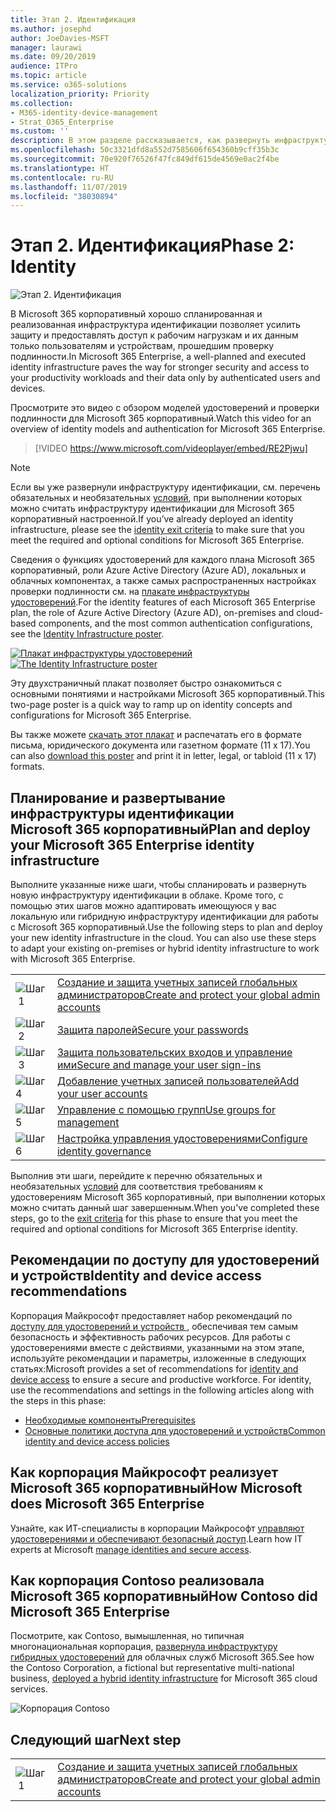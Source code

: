 ```yaml
---
title: Этап 2. Идентификация
ms.author: josephd
author: JoeDavies-MSFT
manager: laurawi
ms.date: 09/20/2019
audience: ITPro
ms.topic: article
ms.service: o365-solutions
localization_priority: Priority
ms.collection:
- M365-identity-device-management
- Strat_O365_Enterprise
ms.custom: ''
description: В этом разделе рассказывается, как развернуть инфраструктуру идентификации для Microsoft 365 корпоративный.
ms.openlocfilehash: 50c3321dfd8a552d7585606f654360b9cff35b3c
ms.sourcegitcommit: 70e920f76526f47fc849df615de4569e0ac2f4be
ms.translationtype: HT
ms.contentlocale: ru-RU
ms.lasthandoff: 11/07/2019
ms.locfileid: "38030894"
---
```

# <a name="phase-2-identity"></a><span data-ttu-id="5bf71-103">Этап 2. Идентификация</span><span class="sxs-lookup"><span data-stu-id="5bf71-103">Phase 2: Identity</span></span>

![Этап 2. Идентификация](./media/deploy-foundation-infrastructure/identity_icon.png)

<span data-ttu-id="5bf71-105">В Microsoft 365 корпоративный хорошо спланированная и реализованная инфраструктура идентификации позволяет усилить защиту и предоставлять доступ к рабочим нагрузкам и их данным только пользователям и устройствам, прошедшим проверку подлинности.</span><span class="sxs-lookup"><span data-stu-id="5bf71-105">In Microsoft 365 Enterprise, a well-planned and executed identity infrastructure paves the way for stronger security and access to your productivity workloads and their data only by authenticated users and devices.</span></span>

<span data-ttu-id="5bf71-106">Просмотрите это видео с обзором моделей удостоверений и проверки подлинности для Microsoft 365 корпоративный.</span><span class="sxs-lookup"><span data-stu-id="5bf71-106">Watch this video for an overview of identity models and authentication for Microsoft 365 Enterprise.</span></span>

<span data-ttu-id="5bf71-107"><p> </p></span><span class="sxs-lookup"><span data-stu-id="5bf71-107"><p> </p></span></span>

> [!VIDEO https://www.microsoft.com/videoplayer/embed/RE2Pjwu]

>[!Note]
><span data-ttu-id="5bf71-108">Если вы уже развернули инфраструктуру идентификации, см. перечень обязательных и необязательных [условий](identity-exit-criteria.md), при выполнении которых можно считать инфраструктуру идентификации для Microsoft 365 корпоративный настроенной.</span><span class="sxs-lookup"><span data-stu-id="5bf71-108">If you’ve already deployed an identity infrastructure, please see the [identity exit criteria](identity-exit-criteria.md) to make sure that you meet the required and optional conditions for Microsoft 365 Enterprise.</span></span>
>

<span data-ttu-id="5bf71-109">Сведения о функциях удостоверений для каждого плана Microsoft 365 корпоративный, роли Azure Active Directory (Azure AD), локальных и облачных компонентах, а также самых распространенных настройках проверки подлинности см. на [плакате инфраструктуры удостоверений](media/identity-infrastructure/M365E-ID-Infra.pdf).</span><span class="sxs-lookup"><span data-stu-id="5bf71-109">For the identity features of each Microsoft 365 Enterprise plan, the role of Azure Active Directory (Azure AD), on-premises and cloud-based components, and the most common authentication configurations, see the [Identity Infrastructure poster](media/identity-infrastructure/M365E-ID-Infra.pdf).</span></span>

<span data-ttu-id="5bf71-110">[![Плакат инфраструктуры удостоверений](./media/identity-infrastructure/m365e-identity-arch-poster.png)](media/identity-infrastructure/M365E-ID-Infra.pdf)</span><span class="sxs-lookup"><span data-stu-id="5bf71-110">[![The Identity Infrastructure poster](./media/identity-infrastructure/m365e-identity-arch-poster.png)](media/identity-infrastructure/M365E-ID-Infra.pdf)</span></span>

<span data-ttu-id="5bf71-111">Эту двухстраничный плакат позволяет быстро ознакомиться с основными понятиями и настройками Microsoft 365 корпоративный.</span><span class="sxs-lookup"><span data-stu-id="5bf71-111">This two-page poster is a quick way to ramp up on identity concepts and configurations for Microsoft 365 Enterprise.</span></span>

<span data-ttu-id="5bf71-112">Вы также можете [скачать этот плакат](https://github.com/MicrosoftDocs/microsoft-365-docs/raw/public/microsoft-365/enterprise/media/identity-infrastructure/M365E-ID-Infra.pdf) и распечатать его в формате письма, юридического документа или газетном формате (11 х 17).</span><span class="sxs-lookup"><span data-stu-id="5bf71-112">You can also [download this poster](https://github.com/MicrosoftDocs/microsoft-365-docs/raw/public/microsoft-365/enterprise/media/identity-infrastructure/M365E-ID-Infra.pdf) and print it in letter, legal, or tabloid (11 x 17) formats.</span></span>

## <a name="plan-and-deploy-your-microsoft-365-enterprise-identity-infrastructure"></a><span data-ttu-id="5bf71-113">Планирование и развертывание инфраструктуры идентификации Microsoft 365 корпоративный</span><span class="sxs-lookup"><span data-stu-id="5bf71-113">Plan and deploy your Microsoft 365 Enterprise identity infrastructure</span></span> 

<span data-ttu-id="5bf71-p101">Выполните указанные ниже шаги, чтобы спланировать и развернуть новую инфраструктуру идентификации в облаке. Кроме того, с помощью этих шагов можно адаптировать имеющуюся у вас локальную или гибридную инфраструктуру идентификации для работы с Microsoft 365 корпоративный.</span><span class="sxs-lookup"><span data-stu-id="5bf71-p101">Use the following steps to plan and deploy your new identity infrastructure in the cloud. You can also use these steps to adapt your existing on-premises or hybrid identity infrastructure to work with Microsoft 365 Enterprise.</span></span> 

|||
|:-------|:-----|
|![Шаг 1](./media/stepnumbers/Step1.png)| [<span data-ttu-id="5bf71-117">Создание и защита учетных записей глобальных администраторов</span><span class="sxs-lookup"><span data-stu-id="5bf71-117">Create and protect your global admin accounts</span></span>](identity-create-protect-global-admins.md) |
|![Шаг 2](./media/stepnumbers/Step2.png)| [<span data-ttu-id="5bf71-119">Защита паролей</span><span class="sxs-lookup"><span data-stu-id="5bf71-119">Secure your passwords</span></span>](identity-secure-your-passwords.md) |
|![Шаг 3](./media/stepnumbers/Step3.png)| [<span data-ttu-id="5bf71-121">Защита пользовательских входов и управление ими</span><span class="sxs-lookup"><span data-stu-id="5bf71-121">Secure and manage your user sign-ins</span></span>](identity-secure-user-sign-ins.md) |
|![Шаг 4](./media/stepnumbers/Step4.png)| [<span data-ttu-id="5bf71-123">Добавление учетных записей пользователей</span><span class="sxs-lookup"><span data-stu-id="5bf71-123">Add your user accounts</span></span>](identity-add-user-accounts.md) |
|![Шаг 5](./media/stepnumbers/Step5.png)| [<span data-ttu-id="5bf71-125">Управление с помощью групп</span><span class="sxs-lookup"><span data-stu-id="5bf71-125">Use groups for management</span></span>](identity-use-group-management.md) |
|![Шаг 6](./media/stepnumbers/Step6.png)| [<span data-ttu-id="5bf71-127">Настройка управления удостоверениями</span><span class="sxs-lookup"><span data-stu-id="5bf71-127">Configure identity governance</span></span>](identity-configure-identity-governance.md) |

<span data-ttu-id="5bf71-128">Выполнив эти шаги, перейдите к перечню обязательных и необязательных [условий](identity-exit-criteria.md) для соответствия требованиям к удостоверениям Microsoft 365 корпоративный, при выполнении которых можно считать данный шаг завершенным.</span><span class="sxs-lookup"><span data-stu-id="5bf71-128">When you've completed these steps, go to the [exit criteria](identity-exit-criteria.md) for this phase to ensure that you meet the required and optional conditions for Microsoft 365 Enterprise identity.</span></span>

## <a name="identity-and-device-access-recommendations"></a><span data-ttu-id="5bf71-129">Рекомендации по доступу для удостоверений и устройств</span><span class="sxs-lookup"><span data-stu-id="5bf71-129">Identity and device access recommendations</span></span>

<span data-ttu-id="5bf71-p102">Корпорация Майкрософт предоставляет набор рекомендаций по [доступу для удостоверений и устройств ](microsoft-365-policies-configurations.md), обеспечивая тем самым безопасность и эффективность рабочих ресурсов. Для работы с удостоверениями вместе с действиями, указанными на этом этапе, используйте рекомендации и параметры, изложенные в следующих статьях:</span><span class="sxs-lookup"><span data-stu-id="5bf71-p102">Microsoft provides a set of recommendations for [identity and device access](microsoft-365-policies-configurations.md) to ensure a secure and productive workforce. For identity, use the recommendations and settings in the following articles along with the steps in this phase:</span></span>

- [<span data-ttu-id="5bf71-132">Необходимые компоненты</span><span class="sxs-lookup"><span data-stu-id="5bf71-132">Prerequisites</span></span>](identity-access-prerequisites.md)
- [<span data-ttu-id="5bf71-133">Основные политики доступа для удостоверений и устройств</span><span class="sxs-lookup"><span data-stu-id="5bf71-133">Common identity and device access policies</span></span>](identity-access-policies.md)

## <a name="how-microsoft-does-microsoft-365-enterprise"></a><span data-ttu-id="5bf71-134">Как корпорация Майкрософт реализует Microsoft 365 корпоративный</span><span class="sxs-lookup"><span data-stu-id="5bf71-134">How Microsoft does Microsoft 365 Enterprise</span></span>

<span data-ttu-id="5bf71-135">Узнайте, как ИТ-специалисты в корпорации Майкрософт [управляют удостоверениями и обеспечивают безопасный доступ](https://www.microsoft.com/itshowcase/deploying-and-managing-microsoft-365#primaryR5).</span><span class="sxs-lookup"><span data-stu-id="5bf71-135">Learn how IT experts at Microsoft [manage identities and secure access](https://www.microsoft.com/itshowcase/deploying-and-managing-microsoft-365#primaryR5).</span></span>

## <a name="how-contoso-did-microsoft-365-enterprise"></a><span data-ttu-id="5bf71-136">Как корпорация Contoso реализовала Microsoft 365 корпоративный</span><span class="sxs-lookup"><span data-stu-id="5bf71-136">How Contoso did Microsoft 365 Enterprise</span></span>

<span data-ttu-id="5bf71-137">Посмотрите, как Contoso, вымышленная, но типичная многонациональная корпорация, [развернула инфраструктуру гибридных удостоверений](contoso-identity.md) для облачных служб Microsoft 365.</span><span class="sxs-lookup"><span data-stu-id="5bf71-137">See how the Contoso Corporation, a fictional but representative multi-national business, [deployed a hybrid identity infrastructure](contoso-identity.md) for Microsoft 365 cloud services.</span></span>

![Корпорация Contoso](./media/contoso-overview/contoso-icon.png)


## <a name="next-step"></a><span data-ttu-id="5bf71-139">Следующий шаг</span><span class="sxs-lookup"><span data-stu-id="5bf71-139">Next step</span></span>

|||
|:-------|:-----|
|![Шаг 1](./media/stepnumbers/Step1.png)| [<span data-ttu-id="5bf71-141">Создание и защита учетных записей глобальных администраторов</span><span class="sxs-lookup"><span data-stu-id="5bf71-141">Create and protect your global admin accounts</span></span>](identity-create-protect-global-admins.md) |
